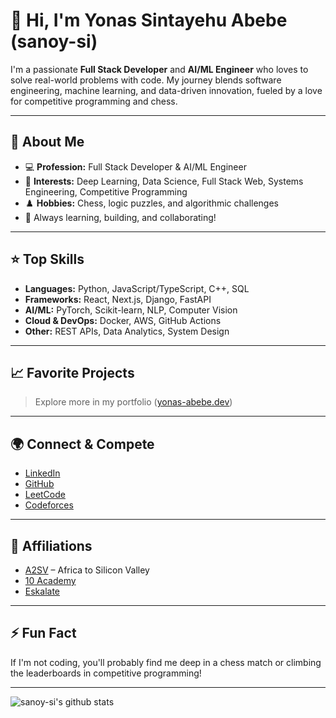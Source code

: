 # 👋 Hi, I'm Yonas Sintayehu Abebe (sanoy-si)

I'm a passionate **Full Stack Developer** and **AI/ML Engineer** who loves to solve real-world problems with code. My journey blends software engineering, machine learning, and data-driven innovation, fueled by a love for competitive programming and chess.

---

## 🚀 About Me

- 💻 **Profession:** Full Stack Developer & AI/ML Engineer
- 🧠 **Interests:** Deep Learning, Data Science, Full Stack Web, Systems Engineering, Competitive Programming
- ♟️ **Hobbies:** Chess, logic puzzles, and algorithmic challenges
- 🌱 Always learning, building, and collaborating!

---

## ⭐ Top Skills

- **Languages:** Python, JavaScript/TypeScript, C++, SQL
- **Frameworks:** React, Next.js, Django, FastAPI
- **AI/ML:** PyTorch, Scikit-learn, NLP, Computer Vision
- **Cloud & DevOps:** Docker, AWS, GitHub Actions
- **Other:** REST APIs, Data Analytics, System Design

---

## 📈 Favorite Projects
> Explore more in my portfolio ([yonas-abebe.dev](https://www.yonas-abebe.dev))

---

## 🌍 Connect & Compete

- [LinkedIn](https://www.linkedin.com/in/yonas-sintayehu-341a06233/)
- [GitHub](https://github.com/sanoy-si)
- [LeetCode](https://leetcode.com/u/sanoy-si/)
- [Codeforces](https://codeforces.com/profile/Sanoy-si)

---

## 🏅 Affiliations

- [A2SV](https://a2sv.org/) – Africa to Silicon Valley
- [10 Academy](https://10academy.org/)
- [Eskalate](https://www.eskalate.io/)

---

## ⚡ Fun Fact

If I'm not coding, you'll probably find me deep in a chess match or climbing the leaderboards in competitive programming!

---

![sanoy-si's github stats](https://github-readme-stats.vercel.app/api?username=sanoy-si&show_icons=true&theme=github_dark)
